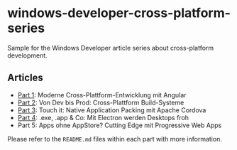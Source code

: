 # windows-developer-cross-platform-series

Sample for the Windows Developer article series about cross-platform development.

## Articles

* [Part 1](part1/): Moderne Cross-Plattform-Entwicklung mit Angular
* [Part 2](part2/): Von Dev bis Prod: Cross-Plattform Build-Systeme
* [Part 3](part3/): Touch it: Native Application Packing mit Apache Cordova
* [Part 4](part4/): .exe, .app & Co: Mit Electron werden Desktops froh
* Part 5: Apps ohne AppStore? Cutting Edge mit Progressive Web Apps

Please refer to the `README.md` files within each part with more information. 